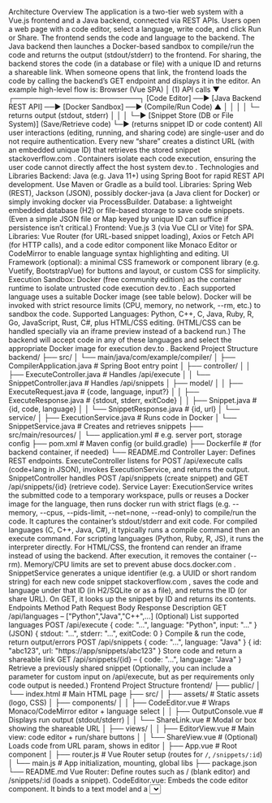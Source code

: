 Architecture Overview
The application is a two-tier web system with a Vue.js frontend and a Java backend, connected via REST APIs. Users open a web page with a code editor, select a language, write code, and click Run or Share. The frontend sends the code and language to the backend. The Java backend then launches a Docker-based sandbox to compile/run the code and returns the output (stdout/stderr) to the frontend. For sharing, the backend stores the code (in a database or file) with a unique ID and returns a shareable link. When someone opens that link, the frontend loads the code by calling the backend’s GET endpoint and displays it in the editor. An example high-level flow is:
Browser (Vue SPA) 
   │   (1) API calls
   ▼        ┌─────────────────────────┐
[Code Editor] ──► [Java Backend REST API] ──► [Docker Sandbox] ──► (Compile/Run Code)
                     ▲    │      │
                     │    │      └─ returns output (stdout, stderr)
                     │    │
                     │    └─► [Snippet Store (DB or File System)] (Save/Retrieve code)
                     └─► (returns snippet ID or code content)
All user interactions (editing, running, and sharing code) are single-user and do not require authentication. Every new “share” creates a distinct URL (with an embedded unique ID) that retrieves the stored snippet
stackoverflow.com
. Containers isolate each code execution, ensuring the user code cannot directly affect the host system
dev.to
.
Technologies and Libraries
Backend: Java (e.g. Java 11+) using Spring Boot for rapid REST API development. Use Maven or Gradle as a build tool.
Libraries: Spring Web (REST), Jackson (JSON), possibly docker-java (a Java client for Docker) or simply invoking docker via ProcessBuilder.
Database: a lightweight embedded database (H2) or file-based storage to save code snippets. (Even a simple JSON file or Map keyed by unique ID can suffice if persistence isn’t critical.)
Frontend: Vue.js 3 (via Vue CLI or Vite) for SPA.
Libraries: Vue Router (for URL-based snippet loading), Axios or Fetch API (for HTTP calls), and a code editor component like Monaco Editor or CodeMirror to enable language syntax highlighting and editing.
UI Framework (optional): a minimal CSS framework or component library (e.g. Vuetify, BootstrapVue) for buttons and layout, or custom CSS for simplicity.
Execution Sandbox: Docker (free community edition) as the container runtime to isolate untrusted code execution
dev.to
. Each supported language uses a suitable Docker image (see table below). Docker will be invoked with strict resource limits (CPU, memory, no network, --rm, etc.) to sandbox the code.
Supported Languages: Python, C++, C, Java, Ruby, R, Go, JavaScript, Rust, C#, plus HTML/CSS editing. (HTML/CSS can be handled specially via an iframe preview instead of a backend run.) The backend will accept code in any of these languages and select the appropriate Docker image for execution
dev.to
.
Backend Project Structure
backend/
├── src/
│   └── main/java/com/example/compiler/
│       ├── CompilerApplication.java         # Spring Boot entry point
│       ├── controller/
│       │   ├── ExecuteController.java       # Handles /api/execute
│       │   └── SnippetController.java       # Handles /api/snippets
│       ├── model/
│       │   ├── ExecuteRequest.java          # {code, language, input?}
│       │   ├── ExecuteResponse.java         # {stdout, stderr, exitCode}
│       │   ├── Snippet.java                 # {id, code, language}
│       │   └── SnippetResponse.java         # {id, url}
│       └── service/
│           ├── ExecutionService.java        # Runs code in Docker
│           └── SnippetService.java          # Creates and retrieves snippets
├── src/main/resources/
│   └── application.yml                     # e.g. server port, storage config
├── pom.xml                                 # Maven config (or build.gradle)
├── Dockerfile                              # (for backend container, if needed)
└── README.md
Controller Layer: Defines REST endpoints. ExecuteController listens for POST /api/execute calls (code+lang in JSON), invokes ExecutionService, and returns the output. SnippetController handles POST /api/snippets (create snippet) and GET /api/snippets/{id} (retrieve code).
Service Layer:
ExecutionService writes the submitted code to a temporary workspace, pulls or reuses a Docker image for the language, then runs docker run with strict flags (e.g. --memory, --cpus, --pids-limit, --net=none, --read-only) to compile/run the code. It captures the container’s stdout/stderr and exit code. For compiled languages (C, C++, Java, C#), it typically runs a compile command then an execute command. For scripting languages (Python, Ruby, R, JS), it runs the interpreter directly. For HTML/CSS, the frontend can render an iframe instead of using the backend. After execution, it removes the container (--rm). Memory/CPU limits are set to prevent abuse
docs.docker.com
.
SnippetService generates a unique identifier (e.g. a UUID or short random string) for each new code snippet
stackoverflow.com
, saves the code and language under that ID (in H2/SQLite or as a file), and returns the ID (or share URL). On GET, it looks up the snippet by ID and returns its contents.
Endpoints
Method	Path	Request Body	Response	Description
GET	/api/languages	–	["Python","Java","C++",...]	(Optional) List supported languages
POST	/api/execute	{ code: "...", language: "Python", input: "..." }<br/>(JSON)	{ stdout: "...", stderr: "...", exitCode: 0 }	Compile & run the code, return output/errors
POST	/api/snippets	{ code: "...", language: "Java" }	{ id: "abc123", url: "https://app/snippets/abc123" }	Store code and return a shareable link
GET	/api/snippets/{id}	–	{ code: "...", language: "Java" }	Retrieve a previously shared snippet
(Optionally, you can include a parameter for custom input on /api/execute, but as per requirements only code output is needed.)
Frontend Project Structure
frontend/
├── public/
│   └── index.html               # Main HTML page
├── src/
│   ├── assets/                  # Static assets (logo, CSS)
│   ├── components/
│   │   ├── CodeEditor.vue       # Wraps Monaco/CodeMirror editor + language select
│   │   ├── OutputConsole.vue    # Displays run output (stdout/stderr)
│   │   └── ShareLink.vue        # Modal or box showing the shareable URL
│   ├── views/
│   │   ├── EditorView.vue       # Main view: code editor + run/share buttons
│   │   └── ShareView.vue        # (Optional) Loads code from URL param, shows in editor
│   ├── App.vue                  # Root component
│   ├── router.js                # Vue Router setup (routes for `/`, `/snippets/:id`)
│   └── main.js                  # App initialization, mounting, global libs
├── package.json
└── README.md
Vue Router: Define routes such as / (blank editor) and /snippets/:id (loads a snippet).
CodeEditor.vue: Embeds the code editor component. It binds to a text model and a <select> for language. This component emits the code and selected language on Run/Share.
OutputConsole.vue: Simple component that shows output lines in a scrollable area.
ShareLink.vue: After the backend returns an ID, this component formats a URL (e.g. https://yourapp.com/snippets/abc123) and lets the user copy it.
EditorView.vue: Composes CodeEditor, Run and Share buttons, and OutputConsole. On Run, it sends the code/lang to /api/execute via Axios and displays results. On Share, it sends code/lang to /api/snippets, then shows the ShareLink component with the returned URL.
ShareView.vue: On mount, reads this.$route.params.id, calls /api/snippets/{id}, and pre-fills the code editor with the retrieved code. It can reuse the same EditorView UI to allow editing/running the shared snippet.
The UI should remain simple and responsive: a large editor area, language selector, Run and Share buttons, and an output panel below.
Execution Sandbox (Docker Integration)
The backend relies on Docker to safely execute code. For each request to /api/execute, the service will:
Prepare code: Write the submitted code to a temp file (e.g. Main.java, script.py, etc.) in a dedicated workspace directory.
Choose image & command: Based on language, pick a base image. For example:
Python: python:3.11-slim with command python script.py
C: gcc:latest with gcc code.c -o a.out && ./a.out
C++: gcc:latest (g++ included) or gcc:latest and g++ code.cpp -o a.out && ./a.out
Java: openjdk:17-jdk-slim with javac Main.java && java Main
JavaScript: node:18-slim with node script.js
Go: golang:1.20 with go run main.go
Ruby: ruby:3.0 with ruby code.rb
R: r-base:latest with Rscript code.R
Rust: rust:1.67 (or rust:slim) with rustc main.rs && ./main
C#: .NET SDK e.g. mcr.microsoft.com/dotnet/sdk:6.0 with dotnet run (requires project setup, or csc if available)
HTML/CSS: No backend execution; these can be previewed in an <iframe> on the frontend.
These images contain the compilers/interpreters needed.
Run container: Execute a Docker command such as:
docker run --rm \
  --net=none \
  --cpu-quota=200000 \     # e.g. limit CPU
  --memory=256m \
  -v /host/tmp/workdir:/workspace \
  python:3.11-slim \
  /bin/sh -c "timeout 5s python /workspace/script.py"
Flags like --net=none disable networking.
--memory and --cpu-quota constrain resources
docs.docker.com
.
Using timeout inside the container or Docker’s --stop-timeout to enforce a time limit (e.g. 5 sec).
Mounting the code file via -v or baking it into the image ensures the code executes inside container.
The container runs as a non-root user (many base images like Python/Rust have a default user, or we can specify user: 1000).
Capture output: The backend reads the container’s stdout and stderr streams and the exit code. These are packaged into ExecuteResponse JSON and sent back to the frontend.
Cleanup: Containers started with --rm auto-delete. The backend also deletes any temp files.
This design ensures isolation of untrusted code
dev.to
. Each execution happens in a fresh container, with limited privileges. (For improved performance, images can be pre-pulled or cached.) <table> <thead><tr><th>Language</th><th>Docker Image (example)</th><th>Run Command</th></tr></thead> <tbody> <tr><td>Python</td><td><code>python:3.11-slim</code></td><td><code>python script.py</code></td></tr> <tr><td>C</td><td><code>gcc:latest</code></td><td><code>gcc code.c -o a.out && ./a.out</code></td></tr> <tr><td>C++</td><td><code>gcc:latest</code> (g++)</td><td><code>g++ code.cpp -o a.out && ./a.out</code></td></tr> <tr><td>Java</td><td><code>openjdk:17-jdk-slim</code></td><td><code>javac Main.java && java Main</code></td></tr> <tr><td>JavaScript</td><td><code>node:18-slim</code></td><td><code>node script.js</code></td></tr> <tr><td>Go</td><td><code>golang:1.20</code></td><td><code>go run main.go</code></td></tr> <tr><td>Ruby</td><td><code>ruby:3.0</code></td><td><code>ruby code.rb</code></td></tr> <tr><td>R</td><td><code>r-base:latest</code></td><td><code>Rscript code.R</code></td></tr> <tr><td>Rust</td><td><code>rust:1.67</code></td><td><code>rustc main.rs && ./main</code></td></tr> <tr><td>C#</td><td><code>mcr.microsoft.com/dotnet/sdk:6.0</code></td><td><code>dotnet run</code> (requires .csproj)</td></tr> </tbody> </table> (For HTML/CSS, no Docker is needed – the code editor can output these directly into a sandboxed <iframe> for preview.)
Sharing Snippets (No Authentication)
Users share code via unique links without logging in. When a user clicks Share, the frontend sends {code, language} to POST /api/snippets. The backend’s SnippetService generates a unique ID (e.g. a short UUID or hash) for the snippet
stackoverflow.com
 and stores the code and language under that ID (in a database table or a file named by ID). It then returns a JSON {id, url}, where url is something like https://yourapp.com/snippets/{id}. The frontend displays this URL to the user. When someone visits that URL, the Vue router loads the EditorView with the route param, the frontend calls GET /api/snippets/{id}, and fills the editor with the stored code and language. Because there is no login, all snippets are publicly retrievable by anyone with the link; however, editing is still single-user (there is no real-time collaboration or editing locks). This approach mirrors services like JSFiddle or Pastebin, which “generate a unique ID embedded in the URL and associate it with data in some back end storage”
stackoverflow.com
. No cookies or sessions are needed, and the user’s browser simply navigates to the share URL.
Deployment
Local Development:
Backend: Require Java 11+ and Docker. Run via mvn spring-boot:run or similar. Ensure Docker daemon is running and the Java process has permissions to invoke Docker (e.g. the docker CLI or Docker API). Alternatively, provide a docker-compose.yml that spins up the backend (Spring Boot) service and mounts the host Docker socket (/var/run/docker.sock) so the app can launch containers.
Frontend: Require Node.js. Run npm install and npm run serve (Vue CLI) or npm run dev (Vite). The frontend config (e.g. in vue.config.js or vite.config.js) should proxy API calls to localhost:8080 (Spring Boot) so CORS isn’t an issue.
(Optionally) Use docker-compose to start both services together. For example, a Compose file might define one service for the Java backend (exposing port 8080) and one for the Vue frontend (exposing port 3000).
Production (Cloud) – Render/Vercel:
Frontend: Build the Vue app (npm run build). Deploy static assets to Vercel or Netlify as a static site (they integrate easily via GitHub). Vercel/Netlify will serve the compiled JS/CSS on a global CDN. Set the build output to target the correct path (root).
Backend: Deploy to Render (or Heroku). Render supports Java/Spring Boot via either a Dockerfile or built-in Spring service. In Render, add an environment variable for the port (use $PORT from Render). The backend app should listen on 0.0.0.0 and the given port. Note: Some free-tier hosts may not allow running Docker inside the containerized app. If Render’s free tier forbids Docker-in-Docker, an alternative is to use an external execution service (or a lightweight VM-based sandbox), but assuming Docker is allowed, you can include Docker CLI in the Render environment.
CORS: On cloud, ensure CORS is configured or use a proxy. If frontend and backend are on different domains, the backend must allow cross-origin requests from the frontend origin.
CI/CD: Set up GitHub Actions or Render deploy hooks to automatically build and deploy both parts on commit.
Free-Tier Notes: Render’s free plan sleeps after inactivity; warm starts may incur delay. Vercel free is ideal for static frontends. Make sure to use minimal resource limits (e.g. 256MB RAM) so you stay within free quotas.
Security Considerations
Container Isolation: Docker provides some sandboxing by isolating the process and filesystem. However, containers share the host’s kernel, so they are not as foolproof as full VMs
security.stackexchange.com
. A malicious user with a kernel exploit could potentially escape the container. To mitigate:
Run containers with --read-only and minimal privileges (--cap-drop=ALL, --user nobody) to reduce attack surface.
Do not mount sensitive host directories. Only mount the temp workspace (or better, use Docker’s -v to an ephemeral temp directory).
Disable network with --net=none so code can’t call external services.
Drop dangerous Linux capabilities (SYS_ADMIN, etc.) with --cap-drop.
Use small, language-specific images (e.g. slim images) to minimize included software.
Resource Limits: Prevent denial-of-service by limiting container resources
docs.docker.com
. Always run docker run with --memory (e.g. 128–256 MB) and --cpus limits (e.g. 0.5 CPUs). Use Docker’s --pids-limit to prevent fork bombs. Also set a time limit (timeout or Docker’s --stop-timeout) so infinite loops are killed. Without limits, a user’s code could crash the host (out-of-memory kills) or hog the CPU indefinitely.
Code Injection: Carefully build Docker commands to avoid shell injection. For example, when inserting the user’s filename or command, do not concatenate untrusted strings into shell commands. Use Java’s ProcessBuilder with separate arguments or properly escape. Validate or whitelist languages to avoid arbitrary image names.
Output Handling: The user-submitted code might print large data. Cap the output size returned (e.g. truncate after 100KB). Sanitize any output before displaying in HTML to avoid breaking the page (especially if showing HTML/CSS code). If previewing user-written HTML/CSS in an <iframe>, use the sandbox attribute to prevent script execution and escape insertion of <script> tags in the page.
No Login, No Privacy: Since there is no authentication, all saved snippets are public. Warn users that anyone with the link can see the code. Also, rate-limit the endpoints (especially code execution) to prevent abuse by bots.
Updates and Patches: Keep Docker, the OS, and language runtimes up-to-date to patch known vulnerabilities. Remove unused packages from sandbox images to shrink attack surface.
Alternative Isolation (If Needed): For stricter security, one could use lightweight VMs (Firecracker, gVisor) instead of Docker, as containers “do not guarantee complete isolation”
security.stackexchange.com
security.stackexchange.com
. However, Docker with best practices is usually acceptable for a hobby project on a free tier.
By combining container-based isolation
dev.to
, strict resource caps
docs.docker.com
, and careful handling of inputs/outputs, the system can safely run user code in multiple languages. Always privilege the sandbox – for example, validate language names against an allowed list, and never run untrusted code directly on the host. Sources: Guidance on using containers for code execution
dev.to
, best practices for unique snippet links
stackoverflow.com
, and Docker security/limits
security.stackexchange.com
docs.docker.com
 were used to inform this design.
Citations
Favicon
php - How can you save and share the data WITHOUT logging in - Stack Overflow

https://stackoverflow.com/questions/25985994/how-can-you-save-and-share-the-data-without-logging-in
Favicon
How to develop an online code compiler using Java and Docker. - DEV Community

https://dev.to/zakariamaaraki/how-to-develop-an-online-code-compiler-using-java-and-docker-2oe8
Favicon
How to develop an online code compiler using Java and Docker. - DEV Community

https://dev.to/zakariamaaraki/how-to-develop-an-online-code-compiler-using-java-and-docker-2oe8
Favicon
Resource constraints | Docker Docs

https://docs.docker.com/engine/containers/resource_constraints/
Favicon
Docker as a sandbox for untrusted code - Information Security Stack Exchange

https://security.stackexchange.com/questions/107850/docker-as-a-sandbox-for-untrusted-code
Favicon
Docker as a sandbox for untrusted code - Information Security Stack Exchange

https://security.stackexchange.com/questions/107850/docker-as-a-sandbox-for-untrusted-code